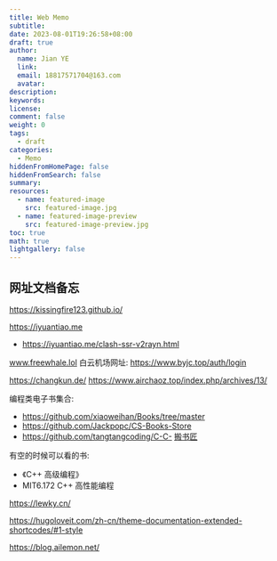 ```yaml
---
title: Web Memo
subtitle:
date: 2023-08-01T19:26:58+08:00
draft: true
author:
  name: Jian YE
  link:
  email: 18817571704@163.com
  avatar:
description:
keywords:
license:
comment: false
weight: 0
tags:
  - draft
categories:
  - Memo
hiddenFromHomePage: false
hiddenFromSearch: false
summary:
resources:
  - name: featured-image
    src: featured-image.jpg
  - name: featured-image-preview
    src: featured-image-preview.jpg
toc: true
math: true
lightgallery: false
---
```

## 网址文档备忘

https://kissingfire123.github.io/

https://iyuantiao.me
  - https://iyuantiao.me/clash-ssr-v2rayn.html

www.freewhale.lol
白云机场网址: https://www.byjc.top/auth/login


https://changkun.de/
https://www.airchaoz.top/index.php/archives/13/

编程类电子书集合:
- https://github.com/xiaoweihan/Books/tree/master
- https://github.com/Jackpopc/CS-Books-Store
- https://github.com/tangtangcoding/C-C-
[搬书匠](http://www.banshujiang.cn/)

有空的时候可以看的书:
- 《C++ 高级编程》
-  MIT6.172 C++ 高性能编程


https://lewky.cn/

https://hugoloveit.com/zh-cn/theme-documentation-extended-shortcodes/#1-style

https://blog.ailemon.net/